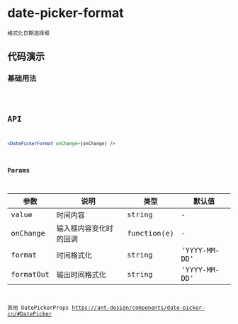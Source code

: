 # date-picker-format

`格式化日期选择框`


## 代码演示

### 基础用法
<code src="./date-picker-format-use.tsx" />


## API
```jsx | pure
<DatePickerFormat onChange={onChange} />
```


### Params
| 参数      | 说明                   | 类型        | 默认值       |
| --------- | ---------------------- | ----------- | ------------ |
| value     | 时间内容               | string      | -            |
| onChange  | 输入框内容变化时的回调 | function(e) | -            |
| format    | 时间格式化             | string      | 'YYYY-MM-DD' |
| formatOut | 输出时间格式化         | string      | 'YYYY-MM-DD' |

其他 DatePickerProps https://ant.design/components/date-picker-cn/#DatePicker
